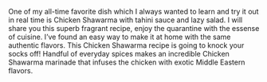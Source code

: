 One of my all-time favorite dish which I always wanted to learn and try it out in real time is Chicken Shawarma with tahini sauce and lazy salad. I will share you this superb fragrant recipe, enjoy the quarantine with the essense of cuisine. I’ve found an easy way to make it at home with the same authentic flavors. This Chicken Shawarma recipe is going to knock your socks off! Handful of everyday spices makes an incredible Chicken Shawarma marinade that infuses the chicken with exotic Middle Eastern flavors.
